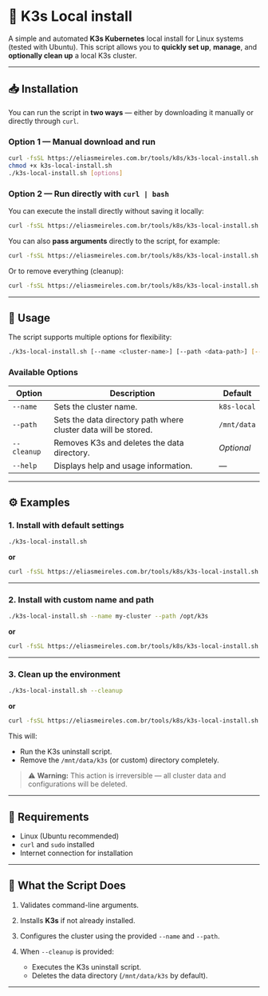 # 🧩 K3s Local install

A simple and automated **K3s Kubernetes** local install for Linux systems (tested with Ubuntu).
This script allows you to **quickly set up**, **manage**, and **optionally clean up** a local K3s cluster.

---

## 📥 Installation

You can run the script in **two ways** — either by downloading it manually or directly through `curl`.

### **Option 1 — Manual download and run**

```bash
curl -fsSL https://eliasmeireles.com.br/tools/k8s/k3s-local-install.sh -o k3s-local-install.sh
chmod +x k3s-local-install.sh
./k3s-local-install.sh [options]
```

### **Option 2 — Run directly with `curl | bash`**

You can execute the install directly without saving it locally:

```bash
curl -fsSL https://eliasmeireles.com.br/tools/k8s/k3s-local-install.sh | bash
```

You can also **pass arguments** directly to the script, for example:

```bash
curl -fsSL https://eliasmeireles.com.br/tools/k8s/k3s-local-install.sh | bash -s -- --name my-cluster --path /opt/k3s
```

Or to remove everything (cleanup):

```bash
curl -fsSL https://eliasmeireles.com.br/tools/k8s/k3s-local-install.sh | bash -s -- --cleanup
```

---

## 🚀 Usage

The script supports multiple options for flexibility:

```bash
./k3s-local-install.sh [--name <cluster-name>] [--path <data-path>] [--cleanup] [--help]
```

### Available Options

| Option      | Description                                                     | Default     |
| ----------- | --------------------------------------------------------------- | ----------- |
| `--name`    | Sets the cluster name.                                          | `k8s-local` |
| `--path`    | Sets the data directory path where cluster data will be stored. | `/mnt/data` |
| `--cleanup` | Removes K3s and deletes the data directory.                     | *Optional*  |
| `--help`    | Displays help and usage information.                            | —           |

---

## ⚙️ Examples

### 1. Install with default settings

```bash
./k3s-local-install.sh
```

**or**

```bash
curl -fsSL https://eliasmeireles.com.br/tools/k8s/k3s-local-install.sh | bash
```

---

### 2. Install with custom name and path

```bash
./k3s-local-install.sh --name my-cluster --path /opt/k3s
```

**or**

```bash
curl -fsSL https://eliasmeireles.com.br/tools/k8s/k3s-local-install.sh | bash -s -- --name my-cluster --path /opt/k3s
```

---

### 3. Clean up the environment

```bash
./k3s-local-install.sh --cleanup
```

**or**

```bash
curl -fsSL https://eliasmeireles.com.br/tools/k8s/k3s-local-install.sh | bash -s -- --cleanup
```

This will:

* Run the K3s uninstall script.
* Remove the `/mnt/data/k3s` (or custom) directory completely.

> ⚠️ **Warning:** This action is irreversible — all cluster data and configurations will be deleted.

---

## 🧩 Requirements

* Linux (Ubuntu recommended)
* `curl` and `sudo` installed
* Internet connection for installation

---

## 🧰 What the Script Does

1. Validates command-line arguments.
2. Installs **K3s** if not already installed.
3. Configures the cluster using the provided `--name` and `--path`.
4. When `--cleanup` is provided:

   * Executes the K3s uninstall script.
   * Deletes the data directory (`/mnt/data/k3s` by default).
---